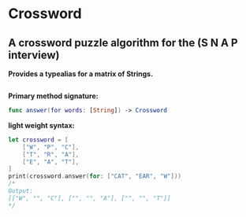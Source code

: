 # Crossword
## A crossword puzzle algorithm for the (S N A P interview)

**Provides a typealias for a matrix of Strings.**  

```Swift
```

**Primary method signature:**

```Swift
func answer(for words: [String]) -> Crossword
```

**light weight syntax:**

```Swift
let crossword = [
    ["W", "P", "C"],
    ["T", "R", "A"],
    ["E", "A", "T"],
]
print(crossword.answer(for: ["CAT", "EAR", "W"]))
/*
Output: 
[["W", "", "C"], ["", "", "A"], ["", "", "T"]]
*/
```
